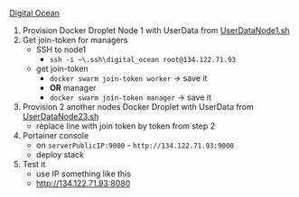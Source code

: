 [Digital Ocean](https://cloud.digitalocean.com/projects)

1.  Provision Docker Droplet Node 1 with UserData from [UserDataNode1.sh](digital_ocean/UserDataNode1.sh)
2.  Get join-token for managers
    -  SSH to node1
        -  `ssh -i ~\.ssh\digital_ocean root@134.122.71.93`
    -  get join-token
        -  `docker swarm join-token worker` -> save it
        -  **OR** manager
        -  `docker swarm join-token manager` -> save it
3.  Provision 2 another nodes Docker Droplet with UserData from [UserDataNode23.sh](digital_ocean/UserDataNode23.sh)
    -  replace line with join token by token from step 2
4.  Portainer console
    -  on `serverPublicIP:9000` - `http://134.122.71.93:9000`
    -  deploy stack
5.  Test it
    -  use IP something like this
    -  http://134.122.71.93:8080
  